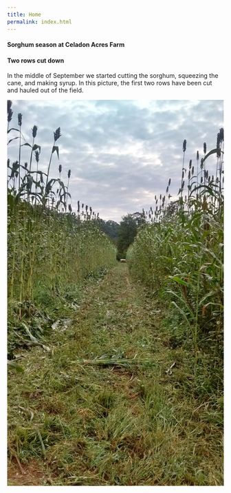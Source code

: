 ```yaml
---
title: Home
permalink: index.html
---
```


#### Sorghum season at Celadon Acres Farm

#### Two rows cut down

In the middle of September we started cutting the sorghum, squeezing the cane, and making syrup. In this
picture, the first two rows have been cut and hauled out of the field.

![](image_1_t.jpg)


